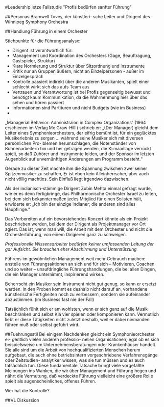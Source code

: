 #Leadership letze Fallstudie "Profis bedürfen sanfter Führung"

##Personas
Bramwell Tovey, der künstleri- sche Leiter und Dirigent des Winnipeg Symphony Orchestra


##Handlung
Führung in einem Orchester

Stichpunkte für die Führungsanalyse:
  - Dirigent ist verantwortlich für:
  - Management und Koordination des Orchesters (Gage, Beauftragung, Gastspieler, Struktur)
  - Klare Normierung und Struktur über Sitzordnung und Instrumente
  - Kritik nur an Gruppen äußern, nicht an Einzelpersonen - außer im Einzelgespräch
  - Kontrolle passiert indirekt über die anderen Musikanten, spielt einer schlecht wirkt sich das aufs Team aus
  - Vertrauen und Verantwortung ist bei Profis gegenseitig bewusst und benötigt kaum Kommunikation, da die Wahrnehmung hier über das sehen und hören passiert
  - Informationen sind Partituren und nicht Budgets (wie im Business)
  - 



„Managerial Behavior: Administraion in Complex Organizations“
(1964 erschienen im Verlag Mc Graw-Hill ) schrieb er: „(Der Manager) gleicht dem Leiter eines Symphonieorchesters, der eifrig bemüht ist, für ein geglücktes Musikerlebnis zu sorgen ... während seine Musiker sich mit diversen persönlichen Pro-
blemen herumschlagen, die Notenständer von Bühnenarbeitern hin und her getragen werden, die Klimaanlage verrückt spielt, so daß Zuhörer und Instrumente leiden, und der Sponsor im letzten Augenblick auf unvernünftigen Änderungen am Programm besteht.“

Gerade zu dieser Zeit machte ihm die Spannung zwischen zwei seiner Spitzenmusiker zu schaffen,
Er ist eben kein Alleinherrscher, aber auch nicht völlig machtlos. Sein Einfluß liegt irgendwo dazwischen.

Als der indianisch-stämmige Dirigent Zubin Mehta einmal gefragt wurde, wie er es denn fertigbringe,
das Philharmonische Orchester Israel zu leiten, bei dem sich bekanntermaßen jedes Mitglied für einen
Solisten hält, erwiderte er: „Ich bin der einzige Indianer; die anderen sind alles Häuptlinge.“

Das Vorbereiten auf ein bevorstehendes Konzert könnte als ein Projekt beschrieben werden, bei dem der Dirigent als Projektmanager vor Ort agiert. Das ist, wenn man will, die Arbeit mit dem Orchester und nicht die Orchesterführung, von einem Dirigieren ganz zu schweigen.

*Professionelle Wissensarbeiter bedürfen keiner umfassenden Leitung der gar Aufsicht. Sie brauchen eher Abschirmung und Unterstützung.*

Führens im gewöhnlichen Management weit mehr Gebrauch  machen:  anstelle  von Führungsaktionen an sich und für
sich – Motivieren, Coachen und so weiter – unaufdringliche Führungshandlungen, die bei allen Dingen, die ein Manager unternimmt, inspirierend wirken.

Beherrscht ein Musiker sein Instrument nicht gut genug, so kann er ersetzt werden. In den Proben kommt es deshalb nicht darauf an, vorhandene künstlerische Fertigkeiten noch zu verbessern, sondern sie aufeinander abzustimmen. (im Business fast nie der Fall)

Tatsächlich fühlt sich er am wohlsten, wenn er sich ganz auf die Musik beschränken und selbst Kla vier spielen oder komponieren kann. Vermutlich liebt er diese Tätigkeiten nicht zuletzt deshalb, weil er dabei niemanden führen muß oder selbst geführt wird.

##Fuehrungsstil
Bei einigem Nachdenken gleicht ein Symphonieorchester ei- gentlich vielen anderen professio- nellen Organisationen, egal ob es sich beispielsweise um Unternehmensberatungen oder Krankenhäuser handelt. Sie alle sind um die Arbeit von hochqualifizierten Menschen herum aufgebaut, die auch ohne betriebsintern vorgeschriebene Verfahrensgänge oder Zeitstudien- analytiker wissen, was sie tun müssen und es auch tatsächlich tun. Diese fundamentale Tatsache bringt viele vorgefaßte Meinungen ins Wanken, die wir über Management und Führung hegen und nährt die Vermutung, daß verdeckte Führung vielleicht eine größere Rolle spielt als augenscheinliches, offenes Führen.

Wer hat die Kontrolle?

##VL Diskussion


